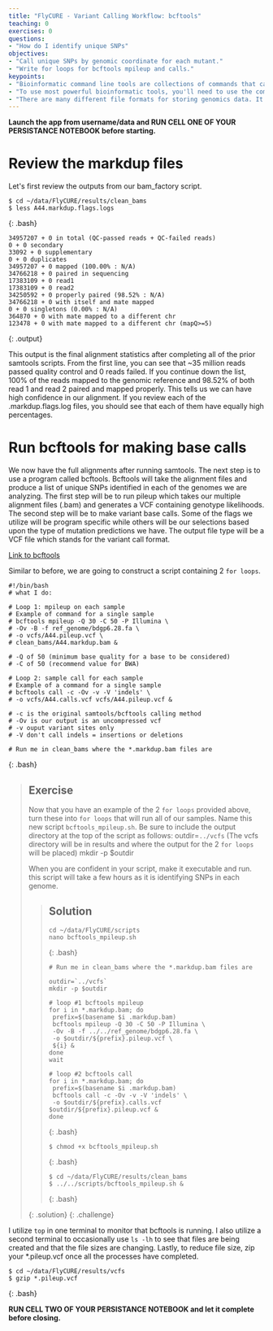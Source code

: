 ```yaml
---
title: "FlyCURE - Variant Calling Workflow: bcftools"
teaching: 0
exercises: 0
questions:
- "How do I identify unique SNPs"
objectives:
- "Call unique SNPs by genomic coordinate for each mutant."
- "Write for loops for bcftools mpileup and calls."
keypoints:
- "Bioinformatic command line tools are collections of commands that can be used to carry out bioinformatic analyses."
- "To use most powerful bioinformatic tools, you'll need to use the command line."
- "There are many different file formats for storing genomics data. It's important to understand what type of information is contained in each file, and how it was derived."
---
```


**Launch the app from username/data and RUN CELL ONE OF YOUR PERSISTANCE NOTEBOOK before starting.**

# Review the markdup files

Let's first review the outputs from our bam_factory script.

~~~
$ cd ~/data/FlyCURE/results/clean_bams
$ less A44.markdup.flags.logs
~~~
{: .bash}

~~~
34957207 + 0 in total (QC-passed reads + QC-failed reads)
0 + 0 secondary
33092 + 0 supplementary
0 + 0 duplicates
34957207 + 0 mapped (100.00% : N/A)
34766218 + 0 paired in sequencing
17383109 + 0 read1
17383109 + 0 read2
34250592 + 0 properly paired (98.52% : N/A)
34766218 + 0 with itself and mate mapped
0 + 0 singletons (0.00% : N/A)
364870 + 0 with mate mapped to a different chr
123478 + 0 with mate mapped to a different chr (mapQ>=5)
~~~
{: .output}

This output is the final alignment statistics after completing all of the prior samtools scripts. From the first line, you can see that ~35 million reads passed quality control and 0 reads failed. If you continue down the list, 100% of the reads mapped to the genomic reference and 98.52% of both read 1 and read 2 paired and mapped properly. This tells us we can have high confidence in our alignment. If you review each of the .markdup.flags.log files, you should see that each of them have equally high percentages.

# Run bcftools for making base calls

We now have the full alignments after running samtools. The next step is to use a program called bcftools.  Bcftools will take the alignment files and produce a list of unique SNPs identified in each of the genomes we are analyzing. The first step will be to run pileup which takes our multiple alignment files (.bam) and generates a VCF containing genotype likelihoods. The second step will be to make variant base calls. Some of the flags we utilize will be program specific while others will be our selections based upon the type of mutation predictions we have. The output file type will be a VCF file which stands for the variant call format.

[Link to bcftools](http://samtools.github.io/bcftools/bcftools.html)

Similar to before, we are going to construct a script containing 2 `for loops`.

~~~
#!/bin/bash
# what I do:

# Loop 1: mpileup on each sample
# Example of command for a single sample
# bcftools mpileup -Q 30 -C 50 -P Illumina \
# -Ov -B -f ref_genome/bdgp6.28.fa \
# -o vcfs/A44.pileup.vcf \
# clean_bams/A44.markdup.bam &

# -Q of 50 (minimum base quality for a base to be considered)
# -C of 50 (recommend value for BWA)

# Loop 2: sample call for each sample
# Example of a command for a single sample
# bcftools call -c -Ov -v -V 'indels' \
# -o vcfs/A44.calls.vcf vcfs/A44.pileup.vcf &

# -c is the original samtools/bcftools calling method
# -Ov is our output is an uncompressed vcf
# -v ouput variant sites only
# -V don't call indels = insertions or deletions

# Run me in clean_bams where the *.markdup.bam files are
~~~
{: .bash}


> ## Exercise
>
> Now that you have an example of the 2 `for loops` provided above, turn these into `for loops` that will run all of our samples. Name this new script
> `bcftools_mpileup.sh`. Be sure to include the output directory at the top of the script as follows:
> outdir=`../vcfs`  (The vcfs directory will be in results and where the output for the 2 `for loops` will be placed)
> mkdir -p $outdir
>
> When you are confident in your script, make it executable and run. this script will take a few hours as it is identifying SNPs in each genome.
>
>> ## Solution
>>
>> ~~~
>> cd ~/data/FlyCURE/scripts
>> nano bcftools_mpileup.sh
>> ~~~
>> {: .bash}
>>
>> ~~~
>> # Run me in clean_bams where the *.markdup.bam files are
>>
>> outdir=`../vcfs`
>> mkdir -p $outdir
>>
>> # loop #1 bcftools mpileup
>> for i in *.markdup.bam; do
>>  prefix=$(basename $i .markdup.bam)
>>  bcftools mpileup -Q 30 -C 50 -P Illumina \
>>  -Ov -B -f ../../ref_genome/bdgp6.28.fa \
>>  -o $outdir/${prefix}.pileup.vcf \
>>  ${i} &
>> done
>> wait
>>
>> # loop #2 bcftools call
>> for i in *.markdup.bam; do
>>  prefix=$(basename $i .markdup.bam)
>>  bcftools call -c -Ov -v -V 'indels' \
>>  -o $outdir/${prefix}.calls.vcf $outdir/${prefix}.pileup.vcf &
>> done
>> ~~~
>> {: .bash}
>>
>> ~~~
>> $ chmod +x bcftools_mpileup.sh
>> ~~~
>> {: .bash}
>>
>> ~~~
>> $ cd ~/data/FlyCURE/results/clean_bams
>> $ ../../scripts/bcftools_mpileup.sh &
>> ~~~
>> {: .bash}
>>
> {: .solution}
{: .challenge}

I utilize `top` in one terminal to monitor that bcftools is running. I also utilize a second terminal to occasionally use `ls -lh` to see that files are being created and that the file sizes are changing. Lastly, to reduce file size, zip your *.pileup.vcf once all the processes have completed.

~~~
$ cd ~/data/FlyCURE/results/vcfs
$ gzip *.pileup.vcf
~~~
{: .bash}

**RUN CELL TWO OF YOUR PERSISTANCE NOTEBOOK and let it complete before closing.**
